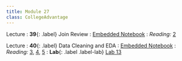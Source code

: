 ```yaml
---
title: Module 27
class: CollegeAdvantage
---
```



Lecture
: **39**{: .label} Join Review
: [Embedded Notebook](https://inclusionbridgedshub.org/hub/user-redirect/git-pull?repo=https%3A%2F%2Fgithub.com%2FInclusion-Bridge%2F2024-bridge-to-data-fundamentals&urlpath=tree%2F2024-bridge-to-data-fundamentals%2Flec+notebooks%2Flec40.ipynb)
: _Reading:_ [2](https://learningds.org/ch/06/pandas_joining.html)


Lecture
: **40**{: .label} Data Cleaning and EDA
: [Embedded Notebook](https://inclusionbridgedshub.org/hub/user-redirect/git-pull?repo=https%3A%2F%2Fgithub.com%2FInclusion-Bridge%2F2024-bridge-to-data-fundamentals&urlpath=tree%2F2024-bridge-to-data-fundamentals%2Flec+notebooks%2Flec41.ipynb)
: _Reading:_ [3](https://learningds.org/ch/09/wrangling_intro.html), [4](https://learningds.org/ch/10/eda_intro.html), [5](https://learningds.org/ch/11/viz_intro.html)
: **Lab**{: .label .label-lab} [Lab 13](https://inclusionbridgedshub.org/hub/user-redirect/git-pull?repo=https%3A%2F%2Fgithub.com%2FInclusion-Bridge%2F2024-bridge-to-data-fundamentals&urlpath=tree%2F2024-bridge-to-data-fundamentals%2Fmaterials%2Flab13%2Flab13.ipynb)